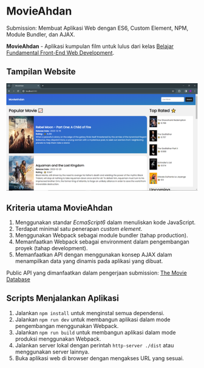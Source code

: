 # MovieAhdan

Submission: Membuat Aplikasi Web dengan ES6, Custom Element, NPM, Module Bundler, dan AJAX.

**MovieAhdan** - Aplikasi kumpulan film untuk lulus dari kelas [Belajar Fundamental Front-End Web Development](https://www.dicoding.com/academies/163).

## Tampilan Website

![Screencapture](./src/assets/screen.png)

## Kriteria utama MovieAhdan

1. Menggunakan standar _EcmaScript6_ dalam menuliskan kode JavaScript.
2. Terdapat minimal satu penerapan _custom element_.
3. Menggunakan Webpack sebagai module bundler (tahap production).
4. Memanfaatkan Webpack sebagai environment dalam pengembangan proyek (tahap development).
5. Memanfaatkan API dengan menggunakan konsep AJAX dalam menampilkan data yang dinamis pada aplikasi yang dibuat.

Public API yang dimanfaatkan dalam pengerjaan submission: [The Movie Database](https://developer.themoviedb.org/docs)

## Scripts Menjalankan Aplikasi

1. Jalankan ```npm install``` untuk menginstal semua dependensi.
2. Jalankan ```npm run dev``` untuk membangun aplikasi dalam mode pengembangan menggunakan Webpack.
3. Jalankan ```npm run build``` untuk membangun aplikasi dalam mode produksi menggunakan Webpack.
4. Jalankan server lokal dengan perintah ```http-server ./dist``` atau menggunakan server lainnya.
5. Buka aplikasi web di browser dengan mengakses URL yang sesuai.